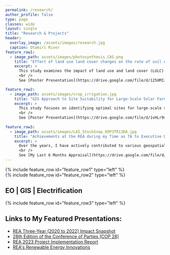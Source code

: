 ```yaml
---
permalink: /research/
author_profile: false
type: page
classes: wide
layout: single
title: "Research & Projects"
header:
  overlay_image: /assets/images/research.jpg
  caption: Otamiri River
feature_row1:
  - image_path: assets/images/photosynthesis_CAS.png
    title: "Effect of land use land cover changes on the rate of soil erosion in the Otamiri Watershed, Southern Nigeria"
    excerpt: >
      This study examines the impact of land use and land cover (LULC) changes on soil erosion rates within the Otamiri watershed spanning across Owerri to Rivers States, Southern, Nigeria. Using the Revised Universal Soil Loss Equation (RUSLE) integrated with remote sensing and GIS technologies, the research tracks LULC changes between 1996 and 2016. The findings indicate significant deforestation and land conversion, leading to increased soil erosion. This necessitates the implementation of sustainable land management practices to mitigate further degradation. <br />
      <br />
      See [Poster Presentation](https://drive.google.com/file/d/125UMIJKCs6rYyxgpQzGqWOI_snqkqVII/view?usp=sharing): 2021 World Environment Day Celebration, themed: *"Ecosystem Restoration"*

feature_row2:
  - image_path: assets/images/crop_irrigation.jpg
    title: "GIS Approach to Site Suitability for Large-Scale Solar Farms in Osun East District, Nigeria"
    excerpt: >
      This study focuses on identifying optimal sites for large-scale solar farms within the Osun East District, Nigeria. It employs GIS and Analytic Hierarchical Process (AHP) to perform suitability analysis, identifying the most favorable locations based on environmental, social, and technical criteria. The study reveals that approximately 2.6% of the total area is highly suitable, potentially generating 3,470 MW of electricity, while moderately suitable areas could yield an additional 28,000 MW. These findings highlight the significant renewable energy potential in Osun East.. <br />
      <br />
      See [Poster Presentation](https://drive.google.com/file/d/1vHLr9sQ9xq16wzPUQyQrtkBsTeU486GB/view?usp=sharing):  NASRDA 2018 GIS Day, themed: *"Geospatial Technologies for National Development"*
      
feature_row3:
  - image_path: assets/images/LAI_StockSnap_OOP3TR13DA.jpg
    title: "Achievements at the REA during my Time as TA to Executive Director, Playing Key Role in Project Planning"
    excerpt: >
      Over the years, I have actively contributed to various geospatial projects demonstrating my expertise. Notably, while working as a Geodata Analyst at INTEGRATION Consulting, I contributed to the Nigeria Energy Support Program (NESP), which is co-funded by the EU and German BMZ. In this role, I managed a nationwide data pipeline and played a key part in developing the [Nigeria SE4ALL web map version 3.0 (https://nigeriase4all.gov.ng/) using React JS, MapLibre JS, and PostGIS, which visualized over 1,000,000 points of interest (POIs). My responsibilities included performing data quality checks, automating the processing of socio-economic data, and developing XLSForms with complex logic to ensure data quality during field surveys across 700+ off-grid settlements, all deployed via a custom Kobo server. Additionally, I set up an OpenStreetMap (OSM) wiki, wrote Python scripts for semi-automated data uploads, and created a QGIS plugin to automate Atlas generation, thereby streamlining the preparation of tools for nationwide electrification data collection. <br />  <br />  Since joining the REA as a Technical Assistant on Geodata Analysis, My work has resulted in significant cost savings for Nigeria’s energy sector, particularly by leveraging satellite remote sensing, GIS, AI and machine learning to implement optimized, least-cost geospatial solutions for electrification of underserved and unserved communities. This support is key in the deployment of 300 solar mini-grids projects, 6 EV charging stations, over I million solar home systems, and 35,000 solar streetlights, extending the national grid by 5,000 km and benefiting 1.5 million people. I also lead capacity-building initiatives through data clinics, help desks, and training sessions, guiding relevant stakeholders in the use of ArcGIS, QGIS, VIDA, and other geospatial tools needed for electrification projects. So, my work supports energy access, socio-economic growth, and agricultural productivity, demonstrating my commitment to leveraging geospatial technologies for sustainable development. <br /> 
      <br /> 
      See [My Last 6 Months Appraisal](https://drive.google.com/file/d/1qLpKCO9touJwhKbNQxx0MdGmObRhNmp5/view?usp=sharing):  duly approved and signed by the Executive Director
---
```


{% include feature_row id="feature_row1" type="left" %}  
{% include feature_row id="feature_row2" type="left" %}

## EO | GIS | Electrification

{% include feature_row id="feature_row3" type="left" %}

## Links to My Featured Presentations:

- [REA Three-Year (2020 to 2022) Impact Snapshot](https://rea.gov.ng/rea-impact-report-3-year-impact-snapshot/)
- [28th Edition of the Conference of Parties (COP 28)](https://drive.google.com/file/d/1DEagcdNTOGmvjZURuTGazm_llV-kZCqK/view?usp=sharing)
- [REA 2023 Project Implementation Report](https://drive.google.com/file/d/1TypnDV6gpySLJJO7v4UANxrX-OarIkTx/view?usp=sharing)
- [REA's Renewable Energy Innovations](https://drive.google.com/file/d/1CyjZ4Hgo7o6FToXpsAvS_HR0IfVkAb_x/view?usp=sharing)
